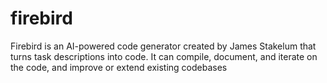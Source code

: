 # firebird
Firebird is an AI-powered code generator created by James Stakelum that turns task descriptions into code. It can compile, document, and iterate on the code, and improve or extend existing codebases
